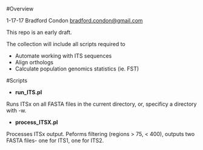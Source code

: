 
#Overview

1-17-17
Bradford Condon <bradford.condon@gmail.com>

This repo is an early draft.

The collection will include all scripts required to 

* Automate working with ITS sequences
* Align orthologs
* Calculate population genomics statistics (ie. FST)

#Scripts

* **run_ITS.pl**

Runs ITSx on all FASTA files in the current directory, or, specificy a directory with -w.

* **process_ITSX.pl**

Processes ITSx output.  Peforms filtering (regions > 75, < 400), outputs two FASTA files- one for ITS1, one for ITS2.



